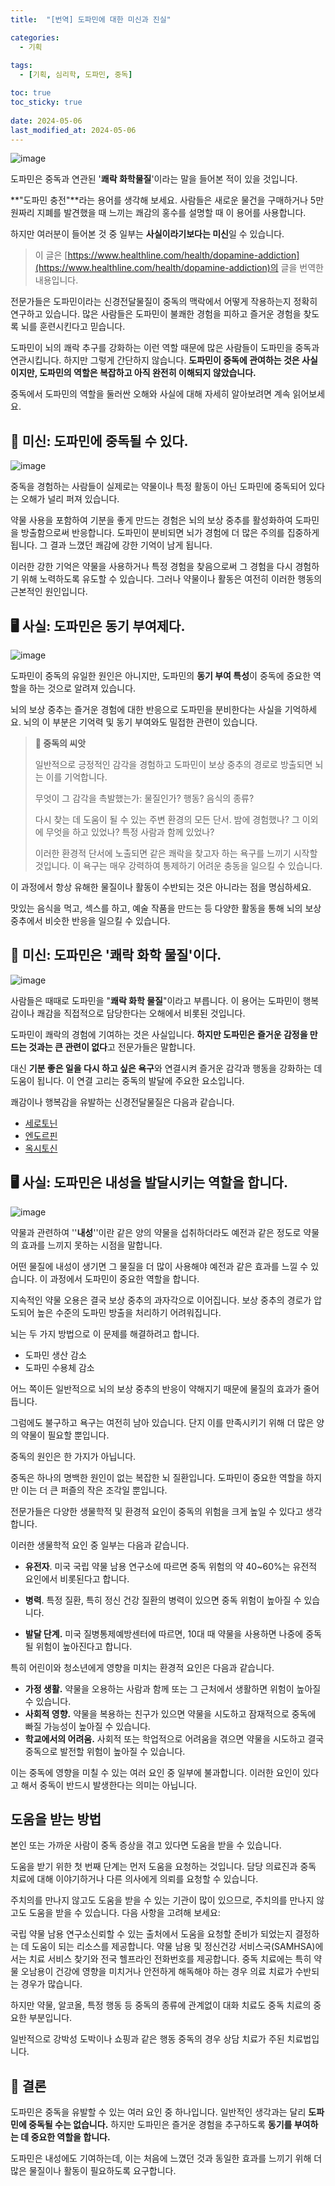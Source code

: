 ```yaml
---
title:  "[번역] 도파민에 대한 미신과 진실"

categories:
  - 기획
  
tags:
  - [기획, 심리학, 도파민, 중독]

toc: true
toc_sticky: true
 
date: 2024-05-06
last_modified_at: 2024-05-06
---
```


![image](https://github.com/choeehb/choeehb.github.io/assets/17942921/2373ba7a-5028-4abe-8990-b06aee00719a)

도파민은 중독과 연관된 '**쾌락 화학물질**'이라는 말을 들어본 적이 있을 것입니다.



**"도파민 충전"**라는 용어를 생각해 보세요. 사람들은 새로운 물건을 구매하거나 5만원짜리 지폐를 발견했을 때 느끼는 쾌감의 홍수를 설명할 때 이 용어를 사용합니다.



하지만 여러분이 들어본 것 중 일부는 **사실이라기보다는 미신**일 수 있습니다.



> 이 글은 [https://www.healthline.com/health/dopamine-addiction](https://www.healthline.com/health/dopamine-addiction)의 글을 번역한 내용입니다.



전문가들은 도파민이라는 신경전달물질이 중독의 맥락에서 어떻게 작용하는지 정확히 연구하고 있습니다. 많은 사람들은 도파민이 불쾌한 경험을 피하고 즐거운 경험을 찾도록 뇌를 훈련시킨다고 믿습니다.



도파민이 뇌의 쾌락 추구를 강화하는 이런 역할 때문에 많은 사람들이 도파민을 중독과 연관시킵니다. 하지만 그렇게 간단하지 않습니다. **도파민이 중독에 관여하는 것은 사실이지만, 도파민의 역할은 복잡하고 아직 완전히 이해되지 않았습니다.**



중독에서 도파민의 역할을 둘러싼 오해와 사실에 대해 자세히 알아보려면 계속 읽어보세요.



## 🪽 미신: 도파민에 중독될 수 있다.

![image](https://github.com/choeehb/choeehb.github.io/assets/17942921/3644fa18-238a-4849-9cde-197527b60f1b)

중독을 경험하는 사람들이 실제로는 약물이나 특정 활동이 아닌 도파민에 중독되어 있다는 오해가 널리 퍼져 있습니다.



약물 사용을 포함하여 기분을 좋게 만드는 경험은 뇌의 보상 중추를 활성화하여 도파민을 방출함으로써 반응합니다. 도파민이 분비되면 뇌가 경험에 더 많은 주의를 집중하게 됩니다. 그 결과 느꼈던 쾌감에 강한 기억이 남게 됩니다.



이러한 강한 기억은 약물을 사용하거나 특정 경험을 찾음으로써 그 경험을 다시 경험하기 위해 노력하도록 유도할 수 있습니다. 그러나 약물이나 활동은 여전히 이러한 행동의 근본적인 원인입니다.



## 🖥️ 사실: 도파민은 동기 부여제다.

![image](https://github.com/choeehb/choeehb.github.io/assets/17942921/c8da093e-8ba1-4dc7-843b-da313db8fe15)

도파민이 중독의 유일한 원인은 아니지만, 도파민의 **동기 부여 특성**이 중독에 중요한 역할을 하는 것으로 알려져 있습니다.



뇌의 보상 중추는 즐거운 경험에 대한 반응으로 도파민을 분비한다는 사실을 기억하세요. 뇌의 이 부분은 기억력 및 동기 부여와도 밀접한 관련이 있습니다.



> **🥑 중독의 씨앗**
>
> 일반적으로 긍정적인 감각을 경험하고 도파민이 보상 중추의 경로로 방출되면 뇌는 이를 기억합니다.
>
>
> 무엇이 그 감각을 촉발했는가: 물질인가? 행동? 음식의 종류?
>
> 다시 찾는 데 도움이 될 수 있는 주변 환경의 모든 단서. 밤에 경험했나? 그 이외에 무엇을 하고 있었나? 특정 사람과 함께 있었나?
>
> 이러한 환경적 단서에 노출되면 같은 쾌락을 찾고자 하는 욕구를 느끼기 시작할 것입니다. 이 욕구는 매우 강력하여 통제하기 어려운 충동을 일으킬 수 있습니다.



이 과정에서 항상 유해한 물질이나 활동이 수반되는 것은 아니라는 점을 명심하세요.



맛있는 음식을 먹고, 섹스를 하고, 예술 작품을 만드는 등 다양한 활동을 통해 뇌의 보상 중추에서 비슷한 반응을 일으킬 수 있습니다.



## 🪽 미신: 도파민은 '쾌락 화학 물질'이다.

![image](https://github.com/choeehb/choeehb.github.io/assets/17942921/e127fd65-2a99-4cd8-b138-c40bd2e5f430)

사람들은 때때로 도파민을 "**쾌락 화학 물질**"이라고 부릅니다. 이 용어는 도파민이 행복감이나 쾌감을 직접적으로 담당한다는 오해에서 비롯된 것입니다.



도파민이 쾌락의 경험에 기여하는 것은 사실입니다. **하지만 도파민은 즐거운 감정을 만드는 것과는 큰 관련이 없다**고 전문가들은 말합니다.



대신 **기분 좋은 일을 다시 하고 싶은 욕구**와 연결시켜 즐거운 감각과 행동을 강화하는 데 도움이 됩니다. 이 연결 고리는 중독의 발달에 주요한 요소입니다.



쾌감이나 행복감을 유발하는 신경전달물질은 다음과 같습니다.

- [세로토닌](https://www.healthline.com/health/mental-health/serotonin)
- [엔도르핀](https://www.healthline.com/health/endorphins)
- [옥시토신](https://www.healthline.com/health/love-hormone)



## 🖥️ 사실: 도파민은 내성을 발달시키는 역할을 합니다.

![image](https://github.com/choeehb/choeehb.github.io/assets/17942921/55948c0d-b3d2-47f4-ba70-2e5398752bd2)

약물과 관련하여 ''**내성**''이란 같은 양의 약물을 섭취하더라도 예전과 같은 정도로 약물의 효과를 느끼지 못하는 시점을 말합니다.



어떤 물질에 내성이 생기면 그 물질을 더 많이 사용해야 예전과 같은 효과를 느낄 수 있습니다. 이 과정에서 도파민이 중요한 역할을 합니다.



지속적인 약물 오용은 결국 보상 중추의 과자각으로 이어집니다. 보상 중추의 경로가 압도되어 높은 수준의 도파민 방출을 처리하기 어려워집니다.



뇌는 두 가지 방법으로 이 문제를 해결하려고 합니다.

- 도파민 생산 감소
- 도파민 수용체 감소

어느 쪽이든 일반적으로 뇌의 보상 중추의 반응이 약해지기 때문에 물질의 효과가 줄어듭니다.



그럼에도 불구하고 욕구는 여전히 남아 있습니다. 단지 이를 만족시키기 위해 더 많은 양의 약물이 필요할 뿐입니다.



중독의 원인은 한 가지가 아닙니다.

중독은 하나의 명백한 원인이 없는 복잡한 뇌 질환입니다. 도파민이 중요한 역할을 하지만 이는 더 큰 퍼즐의 작은 조각일 뿐입니다.



전문가들은 다양한 생물학적 및 환경적 요인이 중독의 위험을 크게 높일 수 있다고 생각합니다.



이러한 생물학적 요인 중 일부는 다음과 같습니다.

- **유전자**. 미국 국립 약물 남용 연구소에 따르면 중독 위험의 약 40~60%는 유전적 요인에서 비롯된다고 합니다.

- **병력**. 특정 질환, 특히 정신 건강 질환의 병력이 있으면 중독 위험이 높아질 수 있습니다.

- **발달 단계.** 미국 질병통제예방센터에 따르면, 10대 때 약물을 사용하면 나중에 중독될 위험이 높아진다고 합니다.

  

특히 어린이와 청소년에게 영향을 미치는 환경적 요인은 다음과 같습니다.

- **가정 생활.**  약물을 오용하는 사람과 함께 또는 그 근처에서 생활하면 위험이 높아질 수 있습니다.
- **사회적 영향.** 약물을 복용하는 친구가 있으면 약물을 시도하고 잠재적으로 중독에 빠질 가능성이 높아질 수 있습니다.
- **학교에서의 어려움.** 사회적 또는 학업적으로 어려움을 겪으면 약물을 시도하고 결국 중독으로 발전할 위험이 높아질 수 있습니다.

이는 중독에 영향을 미칠 수 있는 여러 요인 중 일부에 불과합니다. 이러한 요인이 있다고 해서 중독이 반드시 발생한다는 의미는 아닙니다.



## 도움을 받는 방법
본인 또는 가까운 사람이 중독 증상을 겪고 있다면 도움을 받을 수 있습니다.

도움을 받기 위한 첫 번째 단계는 먼저 도움을 요청하는 것입니다. 담당 의료진과 중독 치료에 대해 이야기하거나 다른 의사에게 의뢰를 요청할 수 있습니다.

주치의를 만나지 않고도 도움을 받을 수 있는 기관이 많이 있으므로, 주치의를 만나지 않고도 도움을 받을 수 있습니다. 다음 사항을 고려해 보세요:

국립 약물 남용 연구소신뢰할 수 있는 출처에서 도움을 요청할 준비가 되었는지 결정하는 데 도움이 되는 리소스를 제공합니다.
약물 남용 및 정신건강 서비스국(SAMHSA)에서는 치료 서비스 찾기와 전국 헬프라인 전화번호를 제공합니다.
중독 치료에는 특히 약물 오남용이 건강에 영향을 미치거나 안전하게 해독해야 하는 경우 의료 치료가 수반되는 경우가 많습니다.

하지만 약물, 알코올, 특정 행동 등 중독의 종류에 관계없이 대화 치료도 중독 치료의 중요한 부분입니다.

일반적으로 강박성 도박이나 쇼핑과 같은 행동 중독의 경우 상담 치료가 주된 치료법입니다.



## 🎯 결론
도파민은 중독을 유발할 수 있는 여러 요인 중 하나입니다. 일반적인 생각과는 달리 **도파민에 중독될 수는 없습니다.**  하지만 도파민은 즐거운 경험을 추구하도록 **동기를 부여하는 데 중요한 역할을 합니다.**

도파민은 내성에도 기여하는데, 이는 처음에 느꼈던 것과 동일한 효과를 느끼기 위해 더 많은 물질이나 활동이 필요하도록 요구합니다.
